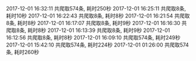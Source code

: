 2017-12-01 16:32:11 共爬取574条, 耗时250秒
2017-12-01 16:25:11 共爬取8条, 耗时10秒
2017-12-01 16:22:43 共爬取8条, 耗时8秒
2017-12-01 16:21:54 共爬取8条, 耗时8秒
2017-12-01 16:17:07 共爬取8条, 耗时9秒
2017-12-01 16:16:30 共爬取8条, 耗时8秒
2017-12-01 16:13:39 共爬取8条, 耗时9秒
2017-12-01 16:12:56 共爬取8条, 耗时8秒
2017-12-01 16:09:10 共爬取574条, 耗时249秒
2017-12-01 15:42:10 共爬取574条, 耗时224秒
2017-12-01 01:26:00 共爬取574条, 耗时260秒
